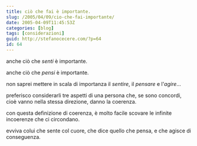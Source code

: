 ```yaml
---
title: ciò che fai è importante.
slug: /2005/04/09/cio-che-fai-importante/
date: 2005-04-09T11:45:53Z
categories: [blog]
tags: [considerazioni]
guid: http://stefanocecere.com/?p=64
id: 64
---
```


anche ciò che _senti_ è importante.

anche ciò che _pensi_ è importante.

non saprei mettere in scala di importanza il _sentire_, il _pensare_ e l'_agire_...

preferisco considerarli tre aspetti di una persona che, se sono concordi, cioè vanno nella stessa direzione, danno la coerenza.

con questa definizione di coerenza, è molto facile scovare le infinite incoerenze che ci circondano.

evviva colui che sente col cuore, che dice quello che pensa, e che agisce di conseguenza.